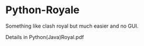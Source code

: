 # Python-Royale
Something like clash royal but much easier and no GUI.

Details in Python(Java)Royal.pdf
